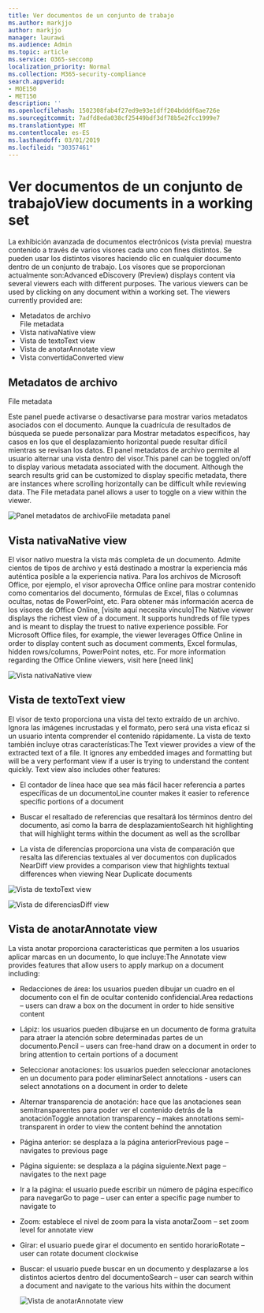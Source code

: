 ```yaml
---
title: Ver documentos de un conjunto de trabajo
ms.author: markjjo
author: markjjo
manager: laurawi
ms.audience: Admin
ms.topic: article
ms.service: O365-seccomp
localization_priority: Normal
ms.collection: M365-security-compliance
search.appverid:
- MOE150
- MET150
description: ''
ms.openlocfilehash: 1502308fab4f27ed9e93e1dff204bdddf6ae726e
ms.sourcegitcommit: 7adfd8eda038cf25449bdf3df78b5e2fcc1999e7
ms.translationtype: MT
ms.contentlocale: es-ES
ms.lasthandoff: 03/01/2019
ms.locfileid: "30357461"
---
```

# <a name="view-documents-in-a-working-set"></a><span data-ttu-id="c0834-102">Ver documentos de un conjunto de trabajo</span><span class="sxs-lookup"><span data-stu-id="c0834-102">View documents in a working set</span></span>

<span data-ttu-id="c0834-p101">La exhibición avanzada de documentos electrónicos (vista previa) muestra contenido a través de varios visores cada uno con fines distintos. Se pueden usar los distintos visores haciendo clic en cualquier documento dentro de un conjunto de trabajo. Los visores que se proporcionan actualmente son:</span><span class="sxs-lookup"><span data-stu-id="c0834-p101">Advanced eDiscovery (Preview) displays content via several viewers each with different purposes. The various viewers can be used by clicking on any document within a working set. The viewers currently provided are:</span></span>

- <span data-ttu-id="c0834-106">Metadatos de archivo  
</span><span class="sxs-lookup"><span data-stu-id="c0834-106">File metadata</span></span>
- <span data-ttu-id="c0834-107">Vista nativa</span><span class="sxs-lookup"><span data-stu-id="c0834-107">Native view</span></span>
- <span data-ttu-id="c0834-108">Vista de texto</span><span class="sxs-lookup"><span data-stu-id="c0834-108">Text view</span></span>
- <span data-ttu-id="c0834-109">Vista de anotar</span><span class="sxs-lookup"><span data-stu-id="c0834-109">Annotate view</span></span>
- <span data-ttu-id="c0834-110">Vista convertida</span><span class="sxs-lookup"><span data-stu-id="c0834-110">Converted view</span></span>

## <a name="file-metadata"></a><span data-ttu-id="c0834-111">Metadatos de archivo  
</span><span class="sxs-lookup"><span data-stu-id="c0834-111">File metadata</span></span>

<span data-ttu-id="c0834-p102">Este panel puede activarse o desactivarse para mostrar varios metadatos asociados con el documento. Aunque la cuadrícula de resultados de búsqueda se puede personalizar para Mostrar metadatos específicos, hay casos en los que el desplazamiento horizontal puede resultar difícil mientras se revisan los datos. El panel metadatos de archivo permite al usuario alternar una vista dentro del visor.</span><span class="sxs-lookup"><span data-stu-id="c0834-p102">This panel can be toggled on/off to display various metadata associated with the document. Although the search results grid can be customized to display specific metadata, there are instances where scrolling horizontally can be difficult while reviewing data. The File metadata panel allows a user to toggle on a view within the viewer.</span></span>

![<span data-ttu-id="c0834-115">Panel metadatos de archivo</span><span class="sxs-lookup"><span data-stu-id="c0834-115">File metadata panel</span></span>
](../media/Reviewimage2.png)

## <a name="native-view"></a><span data-ttu-id="c0834-116">Vista nativa</span><span class="sxs-lookup"><span data-stu-id="c0834-116">Native view</span></span>

<span data-ttu-id="c0834-p103">El visor nativo muestra la vista más completa de un documento. Admite cientos de tipos de archivo y está destinado a mostrar la experiencia más auténtica posible a la experiencia nativa. Para los archivos de Microsoft Office, por ejemplo, el visor aprovecha Office online para mostrar contenido como comentarios del documento, fórmulas de Excel, filas o columnas ocultas, notas de PowerPoint, etc. Para obtener más información acerca de los visores de Office Online, \[visite aquí necesita vínculo\]</span><span class="sxs-lookup"><span data-stu-id="c0834-p103">The Native viewer displays the richest view of a document. It supports hundreds of file types and is meant to display the truest to native experience possible. For Microsoft Office files, for example, the viewer leverages Office Online in order to display content such as document comments, Excel formulas, hidden rows/columns, PowerPoint notes, etc. For more information regarding the Office Online viewers, visit here \[need link\]</span></span>

![<span data-ttu-id="c0834-120">Vista nativa</span><span class="sxs-lookup"><span data-stu-id="c0834-120">Native view</span></span>
](../media/Reviewimage3.png)

## <a name="text-view"></a><span data-ttu-id="c0834-121">Vista de texto</span><span class="sxs-lookup"><span data-stu-id="c0834-121">Text view</span></span>

<span data-ttu-id="c0834-p104">El visor de texto proporciona una vista del texto extraído de un archivo. Ignora las imágenes incrustadas y el formato, pero será una vista eficaz si un usuario intenta comprender el contenido rápidamente. La vista de texto también incluye otras características:</span><span class="sxs-lookup"><span data-stu-id="c0834-p104">The Text viewer provides a view of the extracted text of a file. It ignores any embedded images and formatting but will be a very performant view if a user is trying to understand the content quickly. Text view also includes other features:</span></span>

  - <span data-ttu-id="c0834-125">El contador de línea hace que sea más fácil hacer referencia a partes específicas de un documento</span><span class="sxs-lookup"><span data-stu-id="c0834-125">Line counter makes it easier to reference specific portions of a document</span></span>

  - <span data-ttu-id="c0834-126">Buscar el resaltado de referencias que resaltará los términos dentro del documento, así como la barra de desplazamiento</span><span class="sxs-lookup"><span data-stu-id="c0834-126">Search hit highlighting that will highlight terms within the document as well as the scrollbar</span></span>

  - <span data-ttu-id="c0834-127">La vista de diferencias proporciona una vista de comparación que resalta las diferencias textuales al ver documentos con duplicados Near</span><span class="sxs-lookup"><span data-stu-id="c0834-127">Diff view provides a comparison view that highlights textual differences when viewing Near Duplicate documents</span></span>

![<span data-ttu-id="c0834-128">Vista de texto</span><span class="sxs-lookup"><span data-stu-id="c0834-128">Text view</span></span>
](../media/Reviewimage4.png)

![<span data-ttu-id="c0834-129">Vista de diferencias</span><span class="sxs-lookup"><span data-stu-id="c0834-129">Diff view</span></span>
](../media/Reviewimage5.png)

## <a name="annotate-view"></a><span data-ttu-id="c0834-130">Vista de anotar</span><span class="sxs-lookup"><span data-stu-id="c0834-130">Annotate view</span></span>

<span data-ttu-id="c0834-131">La vista anotar proporciona características que permiten a los usuarios aplicar marcas en un documento, lo que incluye:</span><span class="sxs-lookup"><span data-stu-id="c0834-131">The Annotate view provides features that allow users to apply markup on a document including:</span></span>

  - <span data-ttu-id="c0834-132">Redacciones de área: los usuarios pueden dibujar un cuadro en el documento con el fin de ocultar contenido confidencial.</span><span class="sxs-lookup"><span data-stu-id="c0834-132">Area redactions – users can draw a box on the document in order to hide sensitive content</span></span>

  - <span data-ttu-id="c0834-133">Lápiz: los usuarios pueden dibujarse en un documento de forma gratuita para atraer la atención sobre determinadas partes de un documento.</span><span class="sxs-lookup"><span data-stu-id="c0834-133">Pencil – users can free-hand draw on a document in order to bring attention to certain portions of a document</span></span>

  - <span data-ttu-id="c0834-134">Seleccionar anotaciones: los usuarios pueden seleccionar anotaciones en un documento para poder eliminar</span><span class="sxs-lookup"><span data-stu-id="c0834-134">Select annotations - users can select annotations on a document in order to delete</span></span>

  - <span data-ttu-id="c0834-135">Alternar transparencia de anotación: hace que las anotaciones sean semitransparentes para poder ver el contenido detrás de la anotación</span><span class="sxs-lookup"><span data-stu-id="c0834-135">Toggle annotation transparency – makes annotations semi-transparent in order to view the content behind the annotation</span></span>

  - <span data-ttu-id="c0834-136">Página anterior: se desplaza a la página anterior</span><span class="sxs-lookup"><span data-stu-id="c0834-136">Previous page – navigates to previous page</span></span>

  - <span data-ttu-id="c0834-137">Página siguiente: se desplaza a la página siguiente.</span><span class="sxs-lookup"><span data-stu-id="c0834-137">Next page – navigates to the next page</span></span>

  - <span data-ttu-id="c0834-138">Ir a la página: el usuario puede escribir un número de página específico para navegar</span><span class="sxs-lookup"><span data-stu-id="c0834-138">Go to page – user can enter a specific page number to navigate to</span></span>

  - <span data-ttu-id="c0834-139">Zoom: establece el nivel de zoom para la vista anotar</span><span class="sxs-lookup"><span data-stu-id="c0834-139">Zoom – set zoom level for annotate view</span></span>

  - <span data-ttu-id="c0834-140">Girar: el usuario puede girar el documento en sentido horario</span><span class="sxs-lookup"><span data-stu-id="c0834-140">Rotate – user can rotate document clockwise</span></span>

  - <span data-ttu-id="c0834-141">Buscar: el usuario puede buscar en un documento y desplazarse a los distintos aciertos dentro del documento</span><span class="sxs-lookup"><span data-stu-id="c0834-141">Search – user can search within a document and navigate to the various hits within the document</span></span>
    
    ![<span data-ttu-id="c0834-142">Vista de anotar</span><span class="sxs-lookup"><span data-stu-id="c0834-142">Annotate view</span></span>
    ](../media/Reviewimage1.png)
